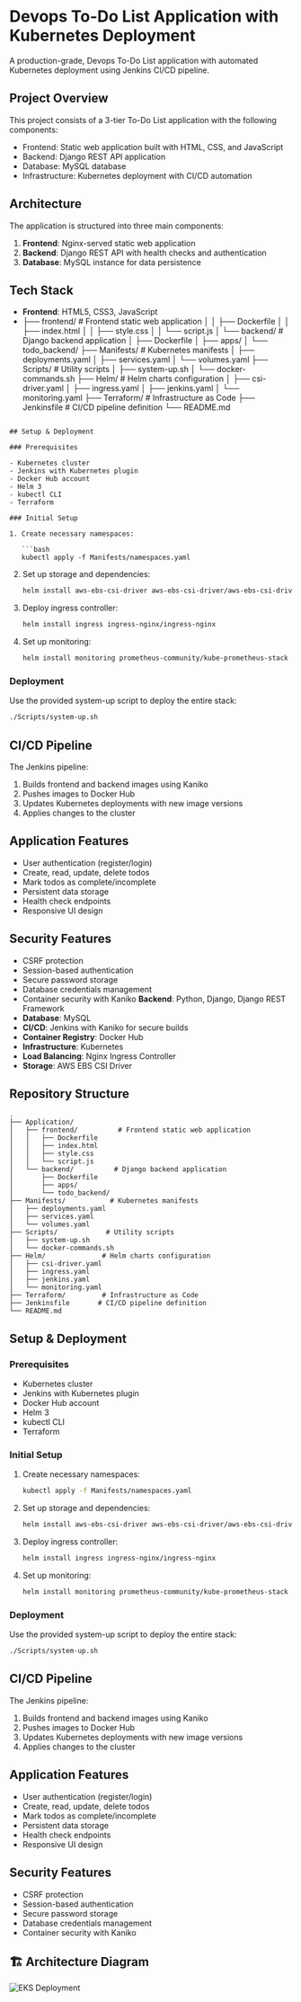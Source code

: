 # Devops To-Do List Application with Kubernetes Deployment

A production-grade, Devops To-Do List application with automated Kubernetes deployment using Jenkins CI/CD pipeline.

## Project Overview

This project consists of a 3-tier To-Do List application with the following components:

- Frontend: Static web application built with HTML, CSS, and JavaScript
- Backend: Django REST API application
- Database: MySQL database
- Infrastructure: Kubernetes deployment with CI/CD automation

## Architecture

The application is structured into three main components:

1. **Frontend**: Nginx-served static web application
2. **Backend**: Django REST API with health checks and authentication
3. **Database**: MySQL instance for data persistence

## Tech Stack

- **Frontend**: HTML5, CSS3, JavaScript
-   ├── frontend/          # Frontend static web application
│   │   ├── Dockerfile
│   │   ├── index.html
│   │   ├── style.css
│   │   └── script.js
│   └── backend/          # Django backend application
│       ├── Dockerfile
│       ├── apps/
│       └── todo_backend/
├── Manifests/           # Kubernetes manifests
│   ├── deployments.yaml
│   ├── services.yaml
│   └── volumes.yaml
├── Scripts/            # Utility scripts
│   ├── system-up.sh
│   └── docker-commands.sh
├── Helm/              # Helm charts configuration
│   ├── csi-driver.yaml
│   ├── ingress.yaml
│   ├── jenkins.yaml
│   └── monitoring.yaml
├── Terraform/         # Infrastructure as Code
├── Jenkinsfile       # CI/CD pipeline definition
└── README.md
```

## Setup & Deployment

### Prerequisites

- Kubernetes cluster
- Jenkins with Kubernetes plugin
- Docker Hub account
- Helm 3
- kubectl CLI
- Terraform

### Initial Setup

1. Create necessary namespaces:

   ```bash
   kubectl apply -f Manifests/namespaces.yaml
   ```

2. Set up storage and dependencies:

   ```bash
   helm install aws-ebs-csi-driver aws-ebs-csi-driver/aws-ebs-csi-driver
   ```

3. Deploy ingress controller:

   ```bash
   helm install ingress ingress-nginx/ingress-nginx
   ```

4. Set up monitoring:

   ```bash
   helm install monitoring prometheus-community/kube-prometheus-stack
   ```

### Deployment

Use the provided system-up script to deploy the entire stack:

```bash
./Scripts/system-up.sh
```

## CI/CD Pipeline

The Jenkins pipeline:

1. Builds frontend and backend images using Kaniko
2. Pushes images to Docker Hub
3. Updates Kubernetes deployments with new image versions
4. Applies changes to the cluster

## Application Features

- User authentication (register/login)
- Create, read, update, delete todos
- Mark todos as complete/incomplete
- Persistent data storage
- Health check endpoints
- Responsive UI design

## Security Features

- CSRF protection
- Session-based authentication
- Secure password storage
- Database credentials management
- Container security with Kaniko
**Backend**: Python, Django, Django REST Framework
- **Database**: MySQL
- **CI/CD**: Jenkins with Kaniko for secure builds
- **Container Registry**: Docker Hub
- **Infrastructure**: Kubernetes
- **Load Balancing**: Nginx Ingress Controller
- **Storage**: AWS EBS CSI Driver

## Repository Structure

```
.
├── Application/
│   ├── frontend/          # Frontend static web application
│   │   ├── Dockerfile
│   │   ├── index.html
│   │   ├── style.css
│   │   └── script.js
│   └── backend/          # Django backend application
│       ├── Dockerfile
│       ├── apps/
│       └── todo_backend/
├── Manifests/           # Kubernetes manifests
│   ├── deployments.yaml
│   ├── services.yaml
│   └── volumes.yaml
├── Scripts/            # Utility scripts
│   ├── system-up.sh
│   └── docker-commands.sh
├── Helm/              # Helm charts configuration
│   ├── csi-driver.yaml
│   ├── ingress.yaml
│   ├── jenkins.yaml
│   └── monitoring.yaml
├── Terraform/         # Infrastructure as Code
├── Jenkinsfile       # CI/CD pipeline definition
└── README.md
```

## Setup & Deployment

### Prerequisites

- Kubernetes cluster
- Jenkins with Kubernetes plugin
- Docker Hub account
- Helm 3
- kubectl CLI
- Terraform

### Initial Setup

1. Create necessary namespaces:

   ```bash
   kubectl apply -f Manifests/namespaces.yaml
   ```

2. Set up storage and dependencies:

   ```bash
   helm install aws-ebs-csi-driver aws-ebs-csi-driver/aws-ebs-csi-driver
   ```

3. Deploy ingress controller:

   ```bash
   helm install ingress ingress-nginx/ingress-nginx
   ```

4. Set up monitoring:

   ```bash
   helm install monitoring prometheus-community/kube-prometheus-stack
   ```

### Deployment

Use the provided system-up script to deploy the entire stack:

```bash
./Scripts/system-up.sh
```

## CI/CD Pipeline

The Jenkins pipeline:

1. Builds frontend and backend images using Kaniko
2. Pushes images to Docker Hub
3. Updates Kubernetes deployments with new image versions
4. Applies changes to the cluster

## Application Features

- User authentication (register/login)
- Create, read, update, delete todos
- Mark todos as complete/incomplete
- Persistent data storage
- Health check endpoints
- Responsive UI design

## Security Features

- CSRF protection
- Session-based authentication
- Secure password storage
- Database credentials management
- Container security with Kaniko
## 🏗️ Architecture Diagram

![EKS Deployment](architecture.png)

